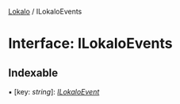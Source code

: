 [Lokalo](../README.md) / ILokaloEvents

# Interface: ILokaloEvents

## Indexable

▪ [key: *string*]: [*ILokaloEvent*](ilokaloevent.md)
